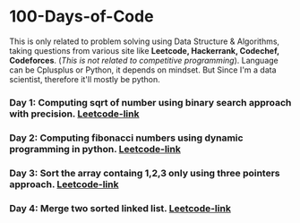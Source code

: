 # 100-Days-of-Code
This is only related to problem solving using Data Structure &amp; Algorithms, taking questions from various 
site like **Leetcode, Hackerrank, Codechef, Codeforces**. (*This is not related to competitive programming*).
Language can be Cplusplus or Python, it depends on mindset. But Since I'm a data scientist, therefore it'll mostly be python.

### Day 1: Computing sqrt of number using binary search approach with precision. [Leetcode-link](https://leetcode.com/problems/sqrtx/)
### Day 2: Computing fibonacci numbers using dynamic programming in python. [Leetcode-link](https://leetcode.com/problems/fibonacci-number/)
### Day 3: Sort the array containg 1,2,3 only using three pointers approach. [Leetcode-link](https://leetcode.com/problems/sort-colors/)
### Day 4: Merge two sorted linked list. [Leetcode-link](https://leetcode.com/problems/merge-two-sorted-lists/)
